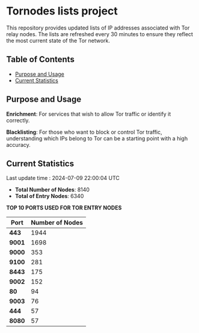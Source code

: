 # Tornodes lists project

This repository provides updated lists of IP addresses associated with Tor relay nodes. The lists are refreshed every 30 minutes to ensure they reflect the most current state of the Tor network.

## Table of Contents

- [Purpose and Usage](#purpose-and-usage)
- [Current Statistics](#current-statistics)


## Purpose and Usage

**Enrichment**: For services that wish to allow Tor traffic or identify it correctly.

**Blacklisting**: For those who want to block or control Tor traffic, understanding which IPs belong to Tor can be a starting point with a high accuracy.

## Current Statistics

Last update time : 2024-07-09 22:00:04 UTC

- **Total Number of Nodes**: 8140
- **Total of Entry Nodes**: 6340

**TOP 10 PORTS USED FOR TOR ENTRY NODES**

| **Port** | **Number of Nodes** |
|------|-----------------|
| **443**   | 1944  |
| **9001**   | 1698  |
| **9000**   | 353  |
| **9100**   | 281  |
| **8443**   | 175  |
| **9002**   | 152  |
| **80**   | 94  |
| **9003**   | 76  |
| **444**   | 57  |
| **8080**   | 57  |

